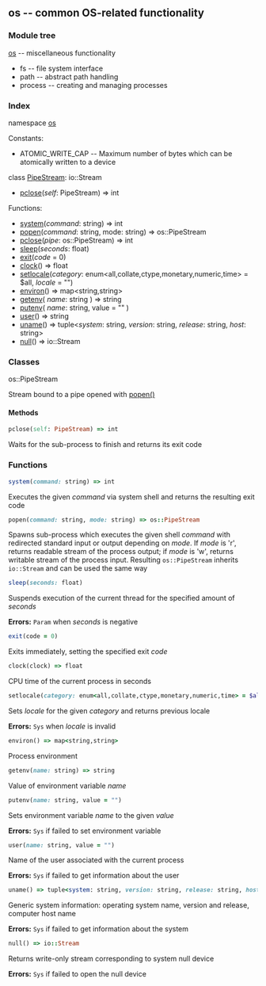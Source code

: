 ## os -- common OS-related functionality

### Module tree

[os](#os) -- miscellaneous functionality
- fs -- file system interface
- path -- abstract path handling
- process -- creating and managing processes

### Index
namespace [os](#os)

Constants:
- ATOMIC_WRITE_CAP -- Maximum number of bytes which can be atomically written to a device

class [PipeStream](#pipestream): io::Stream
- [pclose](#pclose)(_self_: PipeStream) => int

Functions:
- [system](#system)(_command_: string) => int
- [popen](#popen)(_command_: string, mode: string) => os::PipeStream
- [pclose](#pclose)(_pipe_: os::PipeStream) => int
- [sleep](#sleep)(_seconds_: float)
- [exit](#exit)(_code_ = 0)
- [clock](#clock)() => float
- [setlocale](#setlocale)(_category_: enum&lt;all,collate,ctype,monetary,numeric,time&gt; = $all, _locale_ = "")
- [environ](#environ)() => map&lt;string,string&gt;
- [getenv](#getenv)( _name_: string ) => string
- [putenv](#putenv)( _name_: string, value = "" )
- [user](#user)() => string
- [uname](#uname)() => tuple&lt;_system_: string, _version_: string, _release_: string, _host_: string&gt;
- [null](#null)() => io::Stream

<a name="os"></a>
### Classes
<a name="pipestream">os::PipeStream</a>

Stream bound to a pipe opened with [popen()](#popen)
#### Methods
<a name="pclose"></a>
```ruby
pclose(self: PipeStream) => int
```
Waits for the sub-process to finish and returns its exit code
### Functions
<a name="system"></a>
```ruby
system(command: string) => int
```
Executes the given *command* via system shell and returns the resulting exit code
<a name="popen"></a>
```ruby
popen(command: string, mode: string) => os::PipeStream
```
Spawns sub-process which executes the given shell *command* with redirected standard input or output depending on *mode*.
If *mode* is 'r', returns readable stream of the process output; if *mode* is 'w', returns writable stream of the process input.
Resulting `os::PipeStream` inherits `io::Stream` and can be used the same way
<a name="sleep"></a>
```ruby
sleep(seconds: float)
```
Suspends execution of the current thread for the specified amount of *seconds*

**Errors:** `Param` when *seconds* is negative
<a name="exit"></a>
```ruby
exit(code = 0)
```
Exits immediately, setting the specified exit *code*
<a name="clock"></a>
```ruby
clock(clock) => float
```
CPU time of the current process in seconds
<a name="setlocale"></a>
```ruby
setlocale(category: enum<all,collate,ctype,monetary,numeric,time> = $all, locale = "") => string
```
Sets *locale* for the given *category* and returns previous locale

**Errors:** `Sys` when *locale* is invalid
<a name="environ"></a>
```ruby
environ() => map<string,string>
```
Process environment
<a name="getenv"></a>
```ruby
getenv(name: string) => string
```
Value of environment variable *name*
<a name="putenv"></a>
```ruby
putenv(name: string, value = "")
```
Sets environment variable *name* to the given *value*

**Errors:** `Sys` if failed to set environment variable
<a name="user"></a>
```ruby
user(name: string, value = "")
```
Name of the user associated with the current process

**Errors:** `Sys` if failed to get information about the user
<a name="uname"></a>
```ruby
uname() => tuple<system: string, version: string, release: string, host: string>
```
Generic system information: operating system name, version and release, computer host name

**Errors:** `Sys` if failed to get information about the system
<a name="null"></a>
```ruby
null() => io::Stream
```
Returns write-only stream corresponding to system null device

**Errors:** `Sys` if failed to open the null device
